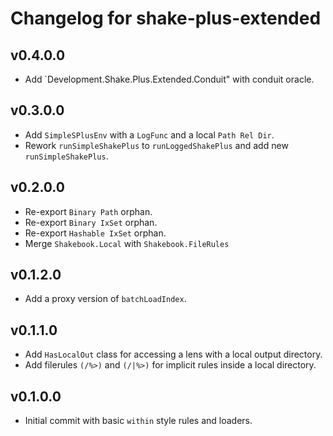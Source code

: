 # Changelog for shake-plus-extended

## v0.4.0.0

* Add `Development.Shake.Plus.Extended.Conduit" with conduit oracle.

## v0.3.0.0

* Add `SimpleSPlusEnv` with a `LogFunc` and a local `Path Rel Dir`.
* Rework `runSimpleShakePlus` to `runLoggedShakePlus` and add new `runSimpleShakePlus`.

## v0.2.0.0

* Re-export `Binary Path` orphan.
* Re-export `Binary IxSet` orphan.
* Re-export `Hashable IxSet` orphan.
* Merge `Shakebook.Local` with `Shakebook.FileRules`

## v0.1.2.0

* Add a proxy version of `batchLoadIndex`.

## v0.1.1.0

* Add `HasLocalOut` class for accessing a lens with a local output directory.
* Add filerules `(/%>)` and `(/|%>)` for implicit rules inside a local directory.

## v0.1.0.0

* Initial commit with basic `within` style rules and loaders.
